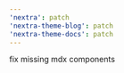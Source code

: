 ```yaml
---
'nextra': patch
'nextra-theme-blog': patch
'nextra-theme-docs': patch
---
```


fix missing mdx components
